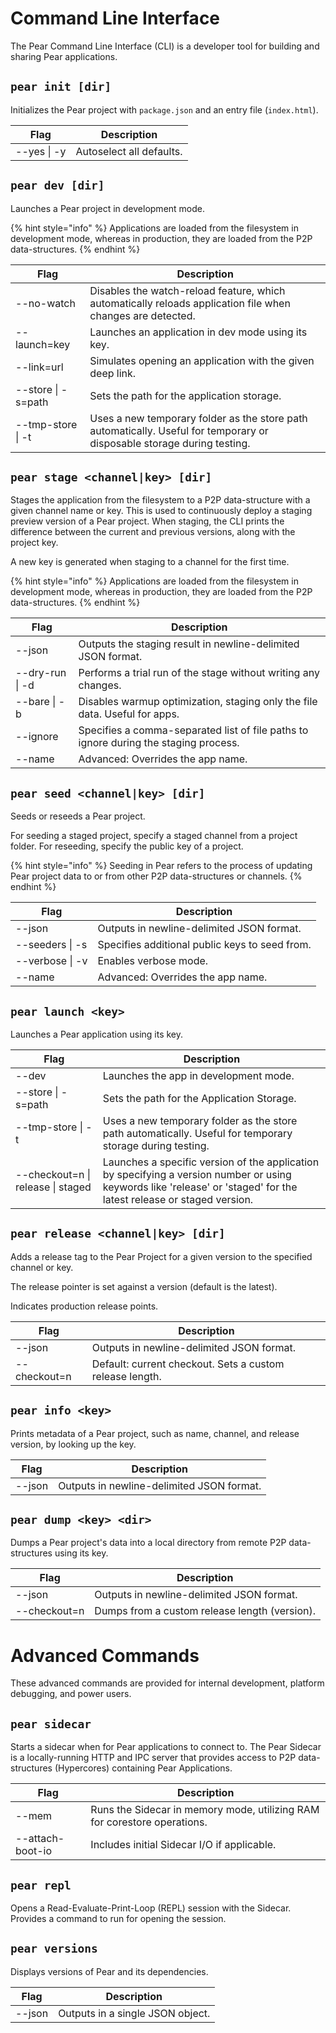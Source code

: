 # Command Line Interface

The Pear Command Line Interface (CLI) is a developer tool for building and sharing Pear applications.

## `pear init [dir]`

Initializes the Pear project with `package.json` and an entry file (`index.html`).

| Flag        | Description              |
| ----------- | ------------------------ |
| --yes \| -y | Autoselect all defaults. |

## `pear dev [dir]`

Launches a Pear project in development mode.

{% hint style="info" %}
Applications are loaded from the filesystem in development mode, whereas in production, they are loaded from the P2P data-structures.
{% endhint %}

| Flag               | Description                                                                                                                          |
| ------------------ | ------------------------------------------------------------------------------------------------------------------------------------ |
| --no-watch         | Disables the watch-reload feature, which automatically reloads application file when changes are detected.                           |
| --launch=key       | Launches an application in dev mode using its key.                                                                                   |
| --link=url         | Simulates opening an application with the given deep link.                                                                           |
| --store \| -s=path | Sets the path for the application storage.                                                                                           |
| --tmp-store \| -t  | Uses a new temporary folder as the store path automatically. Useful for temporary or disposable storage during testing.              |

## `pear stage <channel|key> [dir]`

Stages the application from the filesystem to a P2P data-structure with a given channel name or key. This is used to continuously deploy a staging preview version of a Pear project. When staging, the CLI prints the difference between the current and previous versions, along with the project key.

A new key is generated when staging to a channel for the first time.

{% hint style="info" %}
Applications are loaded from the filesystem in development mode, whereas in production, they are loaded from the P2P data-structures.
{% endhint %}

| Flag            | Description                                                                                                                        |
| --------------- | ---------------------------------------------------------------------------------------------------------------------------------- |
| --json          | Outputs the staging result in newline-delimited JSON format.                                                                       |
| --dry-run \| -d | Performs a trial run of the stage without writing any changes.                                                                     |
| --bare \| -b    | Disables warmup optimization, staging only the file data. Useful for apps.                                                        |
| --ignore        | Specifies a comma-separated list of file paths to ignore during the staging process.                                               |
| --name          | Advanced: Overrides the app name.                                                                                                  |

## `pear seed <channel|key> [dir]`

Seeds or reseeds a Pear project.

For seeding a staged project, specify a staged channel from a project folder. For reseeding, specify the public key of a project.

{% hint style="info" %}
Seeding in Pear refers to the process of updating Pear project data to or from other P2P data-structures or channels.
{% endhint %}

| Flag            | Description                                   |
| --------------- | --------------------------------------------- |
| --json          | Outputs in newline-delimited JSON format.     |
| --seeders \| -s | Specifies additional public keys to seed from.|
| --verbose \| -v | Enables verbose mode.                         |
| --name          | Advanced: Overrides the app name.             |

## `pear launch <key>`

Launches a Pear application using its key.

| Flag                              | Description                                                                                       |
| --------------------------------- | ------------------------------------------------------------------------------------------------- |
| --dev                             | Launches the app in development mode.                                                            |
| --store \| -s=path                | Sets the path for the Application Storage.                                                       |
| --tmp-store \| -t                 | Uses a new temporary folder as the store path automatically. Useful for temporary storage during testing. |
| --checkout=n \| release \| staged | Launches a specific version of the application by specifying a version number or using keywords like 'release' or 'staged' for the latest release or staged version. |

## `pear release <channel|key> [dir]`

Adds a release tag to the Pear Project for a given version to the specified channel or key.

The release pointer is set against a version (default is the latest).

Indicates production release points.

| Flag            | Description                                                |
| --------------- | ---------------------------------------------------------- |
| --json          | Outputs in newline-delimited JSON format.                  |
| --checkout=n    | Default: current checkout. Sets a custom release length.   |

## `pear info <key>`

Prints metadata of a Pear project, such as name, channel, and release version, by looking up the key.

| Flag   | Description                                   |
| ------ | --------------------------------------------- |
| --json | Outputs in newline-delimited JSON format.     |

## `pear dump <key> <dir>`

Dumps a Pear project's data into a local directory from remote P2P data-structures using its key.

| Flag         | Description                                   |
| ------------ | --------------------------------------------- |
| --json       | Outputs in newline-delimited JSON format.     |
| --checkout=n | Dumps from a custom release length (version). |

# Advanced Commands

These advanced commands are provided for internal development, platform debugging, and power users.

## `pear sidecar`

Starts a sidecar when for Pear applications to connect to. The Pear Sidecar is a locally-running HTTP and IPC server that provides access to P2P data-structures (Hypercores) containing Pear Applications.

| Flag             | Description                                                                                          |
| ---------------- | ---------------------------------------------------------------------------------------------------- |
| --mem            | Runs the Sidecar in memory mode, utilizing RAM for corestore operations.                             |
| --attach-boot-io | Includes initial Sidecar I/O if applicable.                                                          |

## `pear repl`

Opens a Read-Evaluate-Print-Loop (REPL) session with the Sidecar. Provides a command to run for opening the session.

## `pear versions`

Displays versions of Pear and its dependencies.

| Flag   | Description                                 |
| ------ | ------------------------------------------- |
| --json | Outputs in a single JSON object.            |
